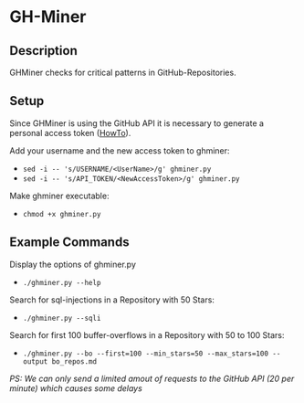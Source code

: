 # GH-Miner

## Description
GHMiner checks for critical patterns in GitHub-Repositories.

## Setup
Since GHMiner is using the GitHub API it is necessary to generate a personal access token ([HowTo](https://help.github.com/articles/creating-a-personal-access-token-for-the-command-line/)).

Add your username and the new access token to ghminer:

* `sed -i -- 's/USERNAME/<UserName>/g' ghminer.py`
* `sed -i -- 's/API_TOKEN/<NewAccessToken>/g' ghminer.py`

Make ghminer executable:

* `chmod +x ghminer.py`

## Example Commands 

Display the options of ghminer.py

* `./ghminer.py --help`

Search for sql-injections in a Repository with 50 Stars:

* `./ghminer.py --sqli`

Search for first 100 buffer-overflows in a Repository with 50 to 100 Stars:

* `./ghminer.py --bo --first=100 --min_stars=50 --max_stars=100 --output bo_repos.md`

*PS: We can only send a limited amout of requests to the GitHub API (20 per minute) which causes some delays*
